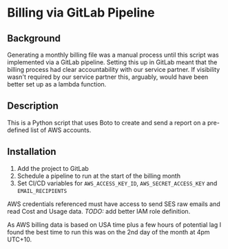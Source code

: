 # Billing via GitLab Pipeline

## Background

Generating a monthly billing file was a manual process until this script was implemented via a GitLab pipeline. Setting
this up in GitLab meant that the billing process had clear accountability with our service partner. If visibility 
wasn't required by our service partner this, arguably, would have been better set up as a lambda function.

## Description

This is a Python script that uses Boto to create and send a report on a pre-defined list of AWS accounts.

## Installation

1. Add the project to GitLab
2. Schedule a pipeline to run at the start of the billing month
3. Set CI/CD variables for `AWS_ACCESS_KEY_ID`, `AWS_SECRET_ACCESS_KEY` and `EMAIL_RECIPIENTS`

AWS credentials referenced must have access to send SES raw emails and read Cost and Usage data. *TODO:* add better IAM
role definition.

As AWS billing data is based on USA time plus a few hours of potential lag I found the best time to run this was on the
2nd day of the month at 4pm UTC+10.
